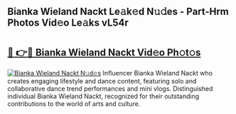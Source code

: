 ## Bianka Wieland Nackt Le𝚊k𝚎d N𝚞𝚍es - Part-Hrm Photos Vid𝚎o Le𝚊ks vL54r

# <h2><a href="http://fb8kbx.evod.top/?m=Bianka+Wieland+Nackt">🔗 👉🔴 Bianka Wieland Nackt Vid𝚎o Ph𝚘t𝚘s</a></h2>

[![Bianka Wieland Nackt N𝚞d𝚎s](https://i.imgur.com/8V9OHl7.gif)](http://fb8kbx.evod.top/?m=Bianka+Wieland+Nackt)
Influencer Bianka Wieland Nackt who creates engaging lifestyle and dance content, featuring solo and collaborative dance trend performances and mini vlogs. Distinguished individual Bianka Wieland Nackt, recognized for their outstanding contributions to the world of arts and culture. 
